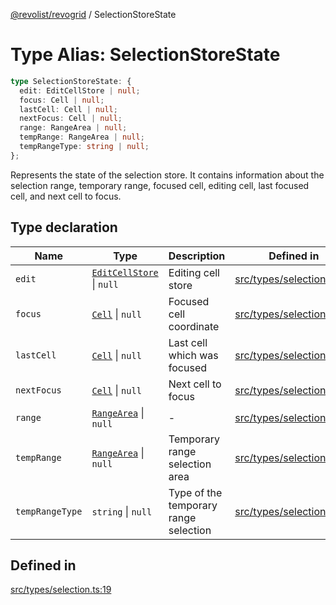 [@revolist/revogrid](README.md) / SelectionStoreState

# Type Alias: SelectionStoreState

```ts
type SelectionStoreState: {
  edit: EditCellStore | null;
  focus: Cell | null;
  lastCell: Cell | null;
  nextFocus: Cell | null;
  range: RangeArea | null;
  tempRange: RangeArea | null;
  tempRangeType: string | null;
};
```

Represents the state of the selection store.
It contains information about the selection range, temporary range,
focused cell, editing cell, last focused cell, and next cell to focus.

## Type declaration

| Name | Type | Description | Defined in |
| ------ | ------ | ------ | ------ |
| `edit` | [`EditCellStore`](Interface.EditCellStore.md) \| `null` | Editing cell store | [src/types/selection.ts:36](https://github.com/revolist/revogrid/blob/a808f70a0d197fcea56d269b7334fbc41eb74c5d/src/types/selection.ts#L36) |
| `focus` | [`Cell`](Interface.Cell.md) \| `null` | Focused cell coordinate | [src/types/selection.ts:32](https://github.com/revolist/revogrid/blob/a808f70a0d197fcea56d269b7334fbc41eb74c5d/src/types/selection.ts#L32) |
| `lastCell` | [`Cell`](Interface.Cell.md) \| `null` | Last cell which was focused | [src/types/selection.ts:40](https://github.com/revolist/revogrid/blob/a808f70a0d197fcea56d269b7334fbc41eb74c5d/src/types/selection.ts#L40) |
| `nextFocus` | [`Cell`](Interface.Cell.md) \| `null` | Next cell to focus | [src/types/selection.ts:44](https://github.com/revolist/revogrid/blob/a808f70a0d197fcea56d269b7334fbc41eb74c5d/src/types/selection.ts#L44) |
| `range` | [`RangeArea`](TypeAlias.RangeArea.md) \| `null` | - | [src/types/selection.ts:20](https://github.com/revolist/revogrid/blob/a808f70a0d197fcea56d269b7334fbc41eb74c5d/src/types/selection.ts#L20) |
| `tempRange` | [`RangeArea`](TypeAlias.RangeArea.md) \| `null` | Temporary range selection area | [src/types/selection.ts:24](https://github.com/revolist/revogrid/blob/a808f70a0d197fcea56d269b7334fbc41eb74c5d/src/types/selection.ts#L24) |
| `tempRangeType` | `string` \| `null` | Type of the temporary range selection | [src/types/selection.ts:28](https://github.com/revolist/revogrid/blob/a808f70a0d197fcea56d269b7334fbc41eb74c5d/src/types/selection.ts#L28) |

## Defined in

[src/types/selection.ts:19](https://github.com/revolist/revogrid/blob/a808f70a0d197fcea56d269b7334fbc41eb74c5d/src/types/selection.ts#L19)
